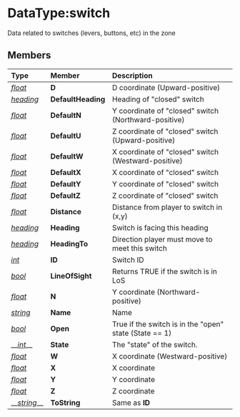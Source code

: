# DataType:switch

Data related to switches \(levers, buttons, etc\) in the zone

## Members

| **Type** | **Member** | **Description** |
| :--- | :--- | :--- |
| [_float_](datatype-float.md) | **D** | D coordinate \(Upward-positive\) |
| [_heading_](datatype-heading.md) | **DefaultHeading** | Heading of "closed" switch |
| [_float_](datatype-float.md) | **DefaultN** | Y coordinate of "closed" switch \(Northward-positive\) |
| [_float_](datatype-float.md) | **DefaultU** | Z coordinate of "closed" switch \(Upward-positive\) |
| [_float_](datatype-float.md) | **DefaultW** | X coordinate of "closed" switch \(Westward-positive\) |
| [_float_](datatype-float.md) | **DefaultX** | X coordinate of "closed" switch |
| [_float_](datatype-float.md) | **DefaultY** | Y coordinate of "closed" switch |
| [_float_](datatype-float.md) | **DefaultZ** | Z coordinate of "closed" switch |
| [_float_](datatype-float.md) | **Distance** | Distance from player to switch in \(x,y\) |
| [_heading_](datatype-heading.md) | **Heading** | Switch is facing this heading |
| [_heading_](datatype-heading.md) | **HeadingTo** | Direction player must move to meet this switch |
| [_int_](datatype-int.md) | **ID** | Switch ID |
| [_bool_](datatype-bool.md) | **LineOfSight** | Returns TRUE if the switch is in LoS |
| [_float_](datatype-float.md) | **N** | Y coordinate \(Northward-positive\) |
| [_string_](datatype-string.md) | **Name** | Name |
| [_bool_](datatype-bool.md) | **Open** | True if the switch is in the "open" state \(State == 1\) |
| \_\_[_int_](datatype-int.md)\_\_ | **State** | The "state" of the switch. |
| [_float_](datatype-float.md) | **W** | X coordinate \(Westward-positive\) |
| [_float_](datatype-float.md) | **X** | X coordinate |
| [_float_](datatype-float.md) | **Y** | Y coordinate |
| [_float_](datatype-float.md) | **Z** | Z coordinate |
| \_\_[_string_](datatype-string.md)\_\_ | **ToString** | Same as **ID** |

